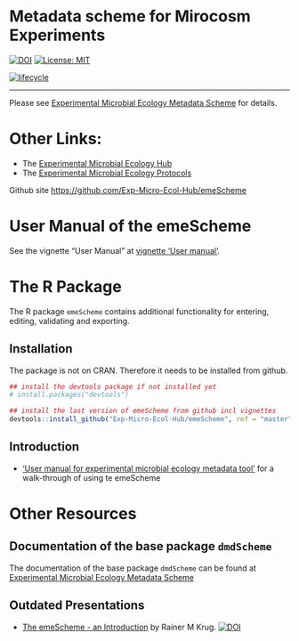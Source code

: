 Metadata scheme for Mirocosm Experiments
================

<!-- README.md is generated from README.Rmd. Please edit that file -->

[![DOI](https://zenodo.org/badge/DOI/10.5281/zenodo.1544945.svg)](https://doi.org/10.5281/zenodo.1544945)
[![License:
MIT](https://img.shields.io/badge/License-MIT-yellow.svg)](https://opensource.org/licenses/MIT)

<!-- [![Build Status](https://travis-ci.com/Exp-Micro-Ecol-Hub/emeScheme.svg?branch=dev)](https://travis-ci.com/Exp-Micro-Ecol-Hub/emeScheme) -->
<!-- [![Coverage status](https://codecov.io/gh/Exp-Micro-Ecol-Hub/emeScheme/branch/master/graph/badge.svg)](https://codecov.io/github/Exp-Micro-Ecol-Hub/emeScheme?branch=master) -->

[![lifecycle](https://raster.shields.io/badge/lifecycle-stable-greene.png)](https://www.tidyverse.org/lifecycle/#stable)

------------------------------------------------------------------------

Please see [Experimental Microbial Ecology Metadata
Scheme](https://exp-micro-ecol-hub.github.io/emeScheme/) for details.

# Other Links:

-   The [Experimental Microbial Ecology Hub](http://emeh.info)
-   The [Experimental Microbial Ecology
    Protocols](http://emeh-protocols.readthedocs.org/en/latest/)

Github site <https://github.com/Exp-Micro-Ecol-Hub/emeScheme>

# User Manual of the emeScheme

See the vignette “User Manual” at
<a href="user_manual.html" target="_blank">vignette ‘User manual’</a>.

# The R Package

The R package `emeScheme` contains additional functionality for
entering, editing, validating and exporting.

## Installation

The package is not on CRAN. Therefore it needs to be installed from
github.

``` r
## install the devtools package if not installed yet
# install.packages("devtools")

## install the last version of emeScheme from github incl vignettes
devtools::install_github("Exp-Micro-Ecol-Hub/emeScheme", ref = "master", build_opts = NULL)
```

## Introduction

-   <a href="user_manual.html" target="_blank">‘User manual for
    experimental microbial ecology metadata tool’</a> for a walk-through
    of using te emeScheme

# Other Resources

## Documentation of the base package `dmdScheme`

The documentation of the base package `dmdScheme` can be found at
[Experimental Microbial Ecology Metadata
Scheme](https://exp-micro-ecol-hub.github.io/dmdScheme/)

## Outdated Presentations

-   [The emeScheme - an
    Introduction](https://rkrug.github.io/emeScheme_Introduction/The_emeScheme.html)
    by Rainer M Krug.
    [![DOI](https://zenodo.org/badge/DOI/10.5281/zenodo.2247069.svg)](https://doi.org/10.5281/zenodo.2247069)
